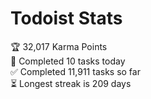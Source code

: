 
# Todoist Stats

<!-- TODO-IST:START -->
🏆  32,017 Karma Points           
🌸  Completed 10 tasks today           
✅  Completed 11,911 tasks so far           
⏳  Longest streak is 209 days
<!-- TODO-IST:END -->
